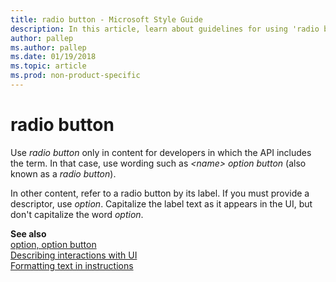 ```yaml
---
title: radio button - Microsoft Style Guide
description: In this article, learn about guidelines for using 'radio button' and when to use 'option' in Microsoft documents.
author: pallep
ms.author: pallep
ms.date: 01/19/2018
ms.topic: article
ms.prod: non-product-specific
---
```


# radio button

Use *radio button* only in content for developers in which the API includes the term. In that case, use wording such as *\<name\> option button* (also known as a *radio button*).

In other content, refer to a radio button by its label. If you must provide a descriptor, use *option*. Capitalize the label text as it appears in the UI, but don't capitalize the word *option*. 

**See also**  
[option, option button](../o/option-button.md)  
[Describing interactions with UI](~/procedures-instructions/describing-interactions-with-ui.md)  
[Formatting text in instructions](~/procedures-instructions/formatting-text-in-instructions.md)
